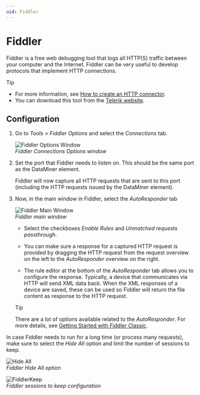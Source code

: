 ```yaml
---
uid: Fiddler
---
```


# Fiddler

Fiddler is a free web debugging tool that logs all HTTP(S) traffic between your computer and the Internet. Fiddler can be very useful to develop protocols that implement HTTP connections.

> [!TIP]
>
> - For more information, see [How to create an HTTP connector](xref:How_to_create_an_HTTP_connector_CoinMarketCap_use_case).
> - You can download this tool from the [Telerik website](http://www.telerik.com/fiddler).

## Configuration

1. Go to *Tools > Fiddler Options* and select the *Connections* tab.

   ![Fiddler Options Window](~/develop/images/Fiddler_Options_Window.png)<br>*Fiddler Connections Options window*

1. Set the port that Fiddler needs to listen on. This should be the same port as the DataMiner element.

   Fiddler will now capture all HTTP requests that are sent to this port (including the HTTP requests issued by the DataMiner element).

1. Now, in the main window in Fiddler, select the *AutoResponder* tab

   ![Fiddler Main Window](~/develop/images/Fiddler_Main_Window.png)<br>*Fiddler main window*

   - Select the checkboxes *Enable Rules* and *Unmatched requests passthrough*.

   - You can make sure a response for a captured HTTP request is provided by dragging the HTTP request from the request overview on the left to the *AutoResponder* overview on the right.

   - The rule editor at the bottom of the *AutoResponder* tab allows you to configure the response. Typically, a device that communicates via HTTP will send XML data back. When the XML responses of a device are saved, these can be used so Fiddler will return the file content as response to the HTTP request.

   > [!TIP]
   > There are a lot of options available related to the *AutoResponder*. For more details, see [Getting Started with Fiddler Classic](http://docs.telerik.com/fiddler/configure-fiddler/tasks/configurefiddler).

In case Fiddler needs to run for a long time (or process many requests), make sure to select the *Hide All* option and limit the number of sessions to keep.

![Hide All](~/develop/images/Hide_All.png)<br>*Fiddler Hide All option*

![FiddlerKeep](~/develop/images/FiddlerKeep.png)<br>*Fiddler sessions to keep configuration*
